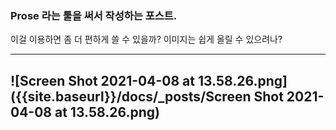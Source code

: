 ### Prose 라는 툴을 써서 작성하는 포스트.

이걸 이용하면 좀 더 편하게 쓸 수 있을까?
이미지는 쉽게 올릴 수 있으려나?

---
![Screen Shot 2021-04-08 at 13.58.26.png]({{site.baseurl}}/docs/_posts/Screen Shot 2021-04-08 at 13.58.26.png)
---



